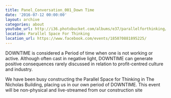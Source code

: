 ```yaml
---
title: Panel_Conversation_001_Down Time
date: '2016-07-12 00:00:00'
layout: archive
categories: about
youtube_url: http://i36.photobucket.com/albums/e37/parallelforthinking/DownTime_zpsjzw39vim.jpg
location: Parallel Space For Thinking
location_url: https://www.facebook.com/events/185070881895225/
---
```


 DOWNTIME is considered a Period of time when one is not working or active. Although often cast in negative light, DOWNTIME can generate positive consequences rarely discussed in relation to profit-centred culture and industry. 

We have been busy constructing the Parallel Space for Thinking in The Nicholas Building, placing us in our own period of DOWNTIME. This event will be non-physical and live-streamed from our construction site 

